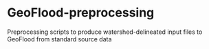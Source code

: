 # GeoFlood-preprocessing
Preprocessing scripts to produce watershed-delineated input files to GeoFlood from standard source data
